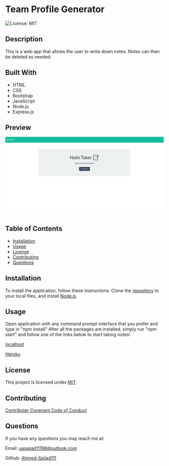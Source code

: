 # Team Profile Generator
![License: MIT](https://img.shields.io/badge/License-MIT-yellow.svg)

## Description
This is a web app that allows the user to write down notes. Notes can then be deleted as needed.

## Built With
* HTML
* CSS
* Bootstrap
* JavaScript
* Node.js
* Express.js

## Preview
![Screenshot of application preview](./images/screenshot.PNG)

## Table of Contents
* [Installation](#installation)
* [Usage](#usage)
* [License](#license)
* [Contributing](#contributing)
* [Questions](#questions)

## Installation
To install the application, follow these instructions:
Clone the [repository](https://github.com/Ahmed-Sajjad111/note-taker) to your local files, and install [Node.js](https://nodejs.org/en/)

## Usage
Open application with any command prompt interface that you prefer and type in "npm install" After all the packages are installed, simply run "npm start" and follow one of the links below to start taking notes!

[localhost](http://localhost:3001/)

[Heroku](https://note-taker11199.herokuapp.com/)

## License
This project is licensed under [MIT](https://opensource.org/licenses/MIT)

## Contributing
[Contributer Covenant Code of Conduct](https://www.contributor-covenant.org/version/2/1/code_of_conduct/)

## Questions
If you have any questions you may reach me at:

Email: uasajjad11198@outlook.com

Github: [Ahmed-Sajjad111](https://github.com/Ahmed-Sajjad111/)